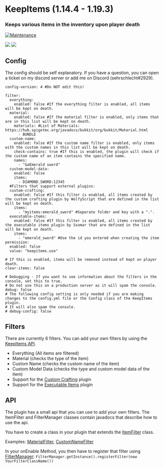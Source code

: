# KeepItems (1.14.4 - 1.19.3)
### Keeps various items in the inventory upon player death

[![Maintenance](https://img.shields.io/badge/Maintained%3F-yes-green.svg)](https://GitHub.com/sehrschlechtYT/KeepItems/graphs/commit-activity)

[![](https://dcbadge.vercel.app/api/server/crHgFwH2Gt)](https://discord.gg/crHgFwH2Gt)
![](https://dcbadge.vercel.app/api/shield/450685365876162573)

## Config
The config should be self explanatory. If you have a question, you can open a ticket on my discord server or add me on Discord (sehrschlecht#2929).


```
config-version: 4 #Do NOT edit this!

filter:
  everything:
    enabled: false #If the everything filter is enabled, all items will be kept on death.
  material:
    enabled: false #If the material filter is enabled, only items that are in this list will be kept on death.
    materials: #List of Materials: https://hub.spigotmc.org/javadocs/bukkit/org/bukkit/Material.html
      - BUNDLE
  custom-name:
    enabled: false #If the custom name filter is enabled, only items with the custom names in this list will be kept on death.
    check-contains: true #If this is enabled, the plugin will check if the custom name of an item contains the specified name.
    names:
      - "&aEmerald sword"
  custom-model-data:
    enabled: false
    items:
      - DIAMOND_SWORD:12345
  #Filters that support external plugins:
  custom-crafting:
    enabled: false #If this filter is enabled, all items created by the custom crafting plugin by WolfyScript that are defined in the list will be kept on death.
    items:
      - "myitems:emerald_sword" #Seperate folder and key with a ".".
  executable-items:
    enabled: false #If this filter is enabled, all items created by the executable items plugin by Ssomar that are defined in the list will be kept on death.
    items:
      - "emerald_sword" #Use the id you entered when creating the item
permission:
  enabled: false
  value: "keepitems.use"

# If this is enabled, items will be removed instead of kept on player death.
clear-items: false

# Debugging - If you want to see information about the filters in the console, set this to true.
# Do not use this on a production server as it will spam the console.
debug: false
# The following config setting is only needed if you are making changes to the config.yml file or the Config class of the KeepItems plugin.
# It will also spam the console.
# debug-config: false
```

## Filters

There are currently 6 filters. You can add your own filters by using the [KeepItems API](#api).

- Everything (All items are filtered)
- Material (checks the type of the item)
- Custom Name (checks the custom name of the item)
- Custom Model Data (checks the type and custom model data of the item)
- Support for the [Custom Crafting](https://www.spigotmc.org/resources/customcrafting-advanced-custom-recipe-plugin-1-16-1-19-free.55883/) plugin
- Support for the [Executable Items](https://www.spigotmc.org/resources/custom-items-free-executable-items.77578/) plugin

## API

The plugin has a small api that you can use to add your own filters. The ItemFilter and FilterManager classes contain javadocs that describe how to use the api.

You have to create a class in your plugin that extends the [ItemFilter](https://github.com/sehrschlechtYT/KeepItems/tree/master/src/main/java/yt/sehrschlecht/keepitems/filters/ItemFilter.java) class.

Examples: [MaterialFilter](https://github.com/sehrschlechtYT/KeepItems/tree/master/src/main/java/yt/sehrschlecht/keepitems/filters/MaterialFilter.java), [CustomNameFilter](https://github.com/sehrschlechtYT/KeepItems/tree/master/src/main/java/yt/sehrschlecht/keepitems/filters/CustomNameFilter.java)

In your onEnable Method, you then have to register that filter using [FilterManager](https://github.com/sehrschlechtYT/KeepItems/tree/master/src/main/java/yt/sehrschlecht/keepitems/filters/FilterManager.java):
`FilterManager.getInstance().registerFilter(new YourFilterClassName())`

